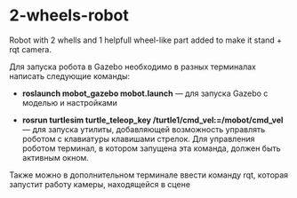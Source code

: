 # 2-wheels-robot

Robot with 2 whells and 1 helpfull wheel-like part added to make it stand + rqt camera.

Для запуска робота в Gazebo необходимо в разных терминалах написать следующие команды:

  * **roslaunch mobot_gazebo mobot.launch** — для запуска Gazebo с моделью и настройками

  * **rosrun turtlesim turtle_teleop_key /turtle1/cmd_vel:=/mobot/cmd_vel** — для запуска утилиты, добавляющей возможность управлять роботом с клавиатуры клавишами стрелок. Для управления роботом терминал, в котором запущена эта команда, должен быть активным окном.

Также можно в дополнительном терминале ввести команду rqt, которая запустит работу камеры, находящейся в сцене
